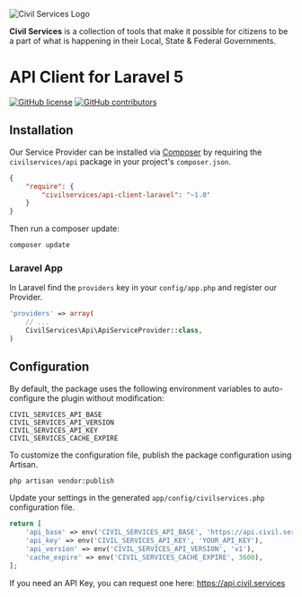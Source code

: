 ![Civil Services Logo](https://cdn.civil.services/common/github-logo.png "Civil Services Logo")

__Civil Services__ is a collection of tools that make it possible for citizens to be a part of what is happening in their Local, State & Federal Governments.


API Client for Laravel 5
===

[![GitHub license](https://img.shields.io/badge/license-MIT-blue.svg?style=flat)](https://raw.githubusercontent.com/CivilServiceUSA/api-client-laravel/master/LICENSE)  [![GitHub contributors](https://img.shields.io/github/contributors/CivilServiceUSA/api-client-laravel.svg)](https://github.com/CivilServiceUSA/api-client-laravel/graphs/contributors)


Installation
---

Our Service Provider can be installed via [Composer](http://getcomposer.org) by requiring the `civilservices/api` package in your project's `composer.json`.

```json
{
    "require": {
        "civilservices/api-client-laravel": "~1.0"
    }
}
```

Then run a composer update:

```bash
composer update
```

### Laravel App

In Laravel find the `providers` key in your `config/app.php` and register our Provider.

```php
'providers' => array(
    // ...
    CivilServices\Api\ApiServiceProvider::class,
)
```


Configuration
---

By default, the package uses the following environment variables to auto-configure the plugin without modification:
```
CIVIL_SERVICES_API_BASE
CIVIL_SERVICES_API_VERSION
CIVIL_SERVICES_API_KEY
CIVIL_SERVICES_CACHE_EXPIRE
```

To customize the configuration file, publish the package configuration using Artisan.

```sh
php artisan vendor:publish
```

Update your settings in the generated `app/config/civilservices.php` configuration file.

```php
return [
    'api_base' => env('CIVIL_SERVICES_API_BASE', 'https://api.civil.services'),
    'api_key' => env('CIVIL_SERVICES_API_KEY', 'YOUR_API_KEY'),
    'api_version' => env('CIVIL_SERVICES_API_VERSION', 'v1'),
    'cache_expire' => env('CIVIL_SERVICES_CACHE_EXPIRE', 3600),
];
```

If you need an API Key, you can request one here:  https://api.civil.services